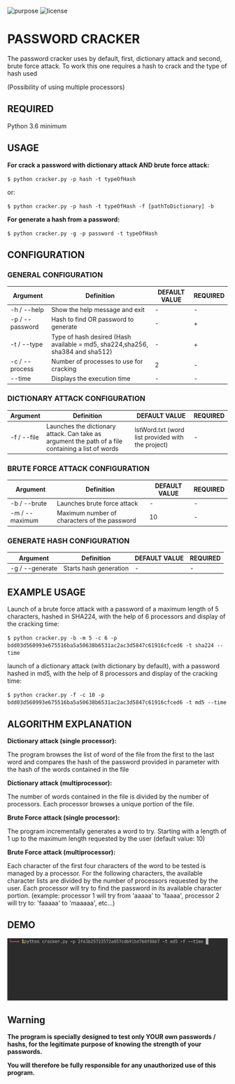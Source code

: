 ![purpose](https://img.shields.io/badge/purpose-education-green)   ![license](https://img.shields.io/badge/license-GPL-blue) 

# PASSWORD CRACKER

The password cracker uses by default, first, dictionary attack and second, brute force attack.
To work this one requires a hash to crack and the type of hash used

(Possibility of using multiple processors)

## REQUIRED

Python 3.6 minimum

## USAGE

**For crack a password with dictionary attack AND brute force attack:**

`$ python cracker.py -p hash -t typeOfHash`

or:

`$ python cracker.py -p hash -t typeOfHash -f [pathToDictionary] -b`



**For generate a hash from a password:**

`$ python cracker.py -g -p password -t typeOfHash`

## CONFIGURATION

### GENERAL CONFIGURATION
| Argument | Definition | DEFAULT VALUE | REQUIRED |
| ------ | ------ | ------ | ------ |
| -h / --help | Show the help message and exit | - | - |
| -p / --password | Hash to find OR password to generate | - | + |
| -t / --type | Type of hash desired (Hash available = md5, sha224,sha256, sha384 and sha512) | - | + |
| -c / --process | Number of processes to use for cracking | 2 | - |
| --time | Displays the execution time | - | - |

### DICTIONARY ATTACK CONFIGURATION
| Argument | Definition | DEFAULT VALUE | REQUIRED |
| ------ | ------ | ------ | ------ |
| -f / --file | Launches the dictionary attack. Can take as argument the path of a file containing a list of words | lstWord.txt (word list provided with the project) | - |

### BRUTE FORCE ATTACK CONFIGURATION
| Argument | Definition | DEFAULT VALUE | REQUIRED |
| ------ | ------ | ------ | ------ |
| -b / --brute | Launches brute force attack | - | - |
| -m / --maximum | Maximum number of characters of the password  | 10 | - |

### GENERATE HASH CONFIGURATION
| Argument | Definition | DEFAULT VALUE | REQUIRED |
| ------ | ------ | ------ | ------ |
| -g / --generate | Starts hash generation | - | - |

## EXAMPLE USAGE

Launch of a brute force attack with a password of a maximum length of 5 characters, hashed in SHA224, with the help of 6 processors and display of the cracking time:

`$ python cracker.py -b -m 5 -c 6 -p bdd03d560993e675516ba5a50638b6531ac2ac3d5847c61916cfced6 -t sha224 --time`

launch of a dictionary attack (with dictionary by default), with a password hashed in md5, with the help of 8 processors and display of the cracking time:

`$ python cracker.py -f -c 10 -p bdd03d560993e675516ba5a50638b6531ac2ac3d5847c61916cfced6 -t md5 --time`

## ALGORITHM EXPLANATION 

**Dictionary attack (single processor):**

The program browses the list of word of the file from the first to the last word and compares the hash of the password provided in parameter with the hash of the words contained in the file

**Dictionary attack (multiprocessor):**

The number of words contained in the file is divided by the number of processors. Each processor browses a unique portion of the file.

**Brute Force attack (single processor):**

The program incrementally generates a word to try. Starting with a length of 1 up to the maximum length requested by the user (default value: 10)

**Brute Force attack (multiprocessor):**

Each character of the first four characters of the word to be tested is managed by a processor.
For the following characters, the available character lists are divided by the number of processors requested by the user. Each processor will try to find the password in its available character portion. (example: processor 1 will try from 'aaaaa' to 'faaaa', processor 2 will try to: 'faaaaa' to 'maaaaa', etc...)

## DEMO
![](https://raw.githubusercontent.com/fchancel/Password-Cracker-Multiprocessing-/master/gif/demo.gif)

## Warning

**The program is specially designed to test only YOUR own passwords / hashs, for the legitimate purpose of knowing the strength of your passwords.**

**You will therefore be fully responsible for any unauthorized use of this program.**


